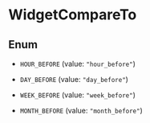 

# WidgetCompareTo

## Enum


* `HOUR_BEFORE` (value: `"hour_before"`)

* `DAY_BEFORE` (value: `"day_before"`)

* `WEEK_BEFORE` (value: `"week_before"`)

* `MONTH_BEFORE` (value: `"month_before"`)



